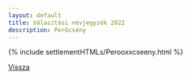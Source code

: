 ```yaml
---
layout: default
title: Választási névjegyzék 2022
description: Perőcsény
---
```


{% include settlementHTMLs/Perooxxcseeny.html %}

[Vissza](../)